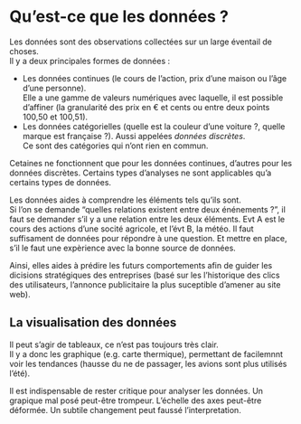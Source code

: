 # **Qu’est-ce que les données ?**
Les données sont des observations collectées sur un large éventail de choses.  
Il y a deux principales formes de données : 
* Les données continues (le cours de l’action, prix d’une maison ou l’âge d’une personne).  
  Elle a une gamme de valeurs numériques avec laquelle, il est possible d’affiner (la granularité des prix en € et cents ou entre deux points 100,50 et 100,51).
* Les données catégorielles (quelle est la couleur d’une voiture ?, quelle marque est française ?).
  Aussi appelées _données discrètes_.  
  Ce sont des catégories qui n’ont rien en commun.

Cetaines ne fonctionnent que pour les données continues, d’autres pour les données discrètes. Certains types d’analyses ne sont applicables qu’a certains types de données. 

Les données aides à comprendre les éléments tels qu’ils sont.  
Si l’on se demande “quelles relations existent entre deux énénements ?”, il faut se demander s’il y a une relation entre les deux éléments. Evt A est le cours des actions d’une socité agricole, et l’évt B, la météo. Il faut suffisament de données pour répondre à une question. Et mettre en place, s’il le faut une expèrience avec la bonne source de données.

Ainsi, elles aides à prédire les futurs comportements afin de guider les dicisions stratégiques des entreprises (basé sur les l’historique des clics des utilisateurs, l’annonce publicitaire la plus suceptible d’amener au site web).

## **La visualisation des données**
Il peut s’agir de tableaux, ce n’est pas toujours très clair.  
Il y a donc les graphique (e.g. carte thermique), permettant de facilemnnt voir les tendances (hausse du ne de passager, les avions sont plus utilisés l’été).

Il est indispensable de rester critique pour analyser les données. Un grapique mal posé peut-être trompeur. L’échelle des axes peut-être déformée. Un subtile changement peut faussé l’interpretation.